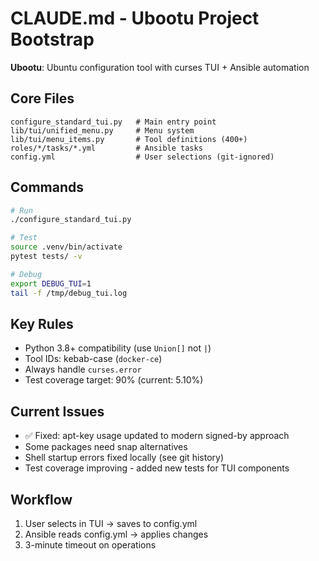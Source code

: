 # CLAUDE.md - Ubootu Project Bootstrap

**Ubootu**: Ubuntu configuration tool with curses TUI + Ansible automation

## Core Files
```
configure_standard_tui.py   # Main entry point
lib/tui/unified_menu.py     # Menu system
lib/tui/menu_items.py       # Tool definitions (400+)
roles/*/tasks/*.yml         # Ansible tasks
config.yml                  # User selections (git-ignored)
```

## Commands
```bash
# Run
./configure_standard_tui.py

# Test
source .venv/bin/activate
pytest tests/ -v

# Debug
export DEBUG_TUI=1
tail -f /tmp/debug_tui.log
```

## Key Rules
- Python 3.8+ compatibility (use `Union[]` not `|`)
- Tool IDs: kebab-case (`docker-ce`)
- Always handle `curses.error`
- Test coverage target: 90% (current: 5.10%)

## Current Issues
- ✅ Fixed: apt-key usage updated to modern signed-by approach
- Some packages need snap alternatives  
- Shell startup errors fixed locally (see git history)
- Test coverage improving - added new tests for TUI components

## Workflow
1. User selects in TUI → saves to config.yml
2. Ansible reads config.yml → applies changes
3. 3-minute timeout on operations